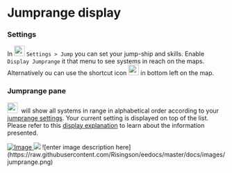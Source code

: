 # Jumprange display
### Settings
In <img src="https://raw.githubusercontent.com/Risingson/eedocs/master/docs/images/Settings-100_off.png" width="24" height="24"> `Settings > Jump` you can set your jump-ship and skills. Enable `Display Jumprange` it that menu to see systems in reach on the maps. Alternatively ou can use the shortcut icon <img src="https://raw.githubusercontent.com/Risingson/eedocs/master/docs/images/j.png" width="24" height="24"> in bottom left on the map.

### Jumprange pane
<img src="https://raw.githubusercontent.com/Risingson/eedocs/master/docs/images/jmp.png" width="24" height="24"> &nbsp;will show all systems in range in alphabetical order according to your [jumprange settings](https://eveeye.readthedocs.io/en/latest/ui/settings/#display-jumprange). Your current setting is displayed on top of the list. Please refer to this [display explanation](https://eveeye.readthedocs.io/en/latest/navigation/route/) to learn about the information presented.

<a class="image-thumb" href="image.jpg">
    <img src="image-thumb.jpg" alt="Image" />
</a>
<img src="https://raw.githubusercontent.com/Risingson/eedocs/master/docs/images/jumprange.png">
![enter image description here](https://raw.githubusercontent.com/Risingson/eedocs/master/docs/images/jumprange.png)

<!--stackedit_data:
eyJoaXN0b3J5IjpbLTM2NTg4NTQ4NywtNzk3MTc5OTkwLC0xMT
c5MTMzMjIsMTAwNzM5NjgwM119
-->